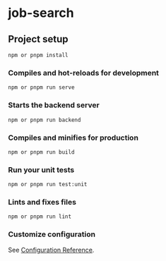 # job-search

## Project setup

```
npm or pnpm install
```

### Compiles and hot-reloads for development

```
npm or pnpm run serve
```

### Starts the backend server
```
npm or pnpm run backend
```

### Compiles and minifies for production

```
npm or pnpm run build
```

### Run your unit tests

```
npm or pnpm run test:unit
```

### Lints and fixes files

```
npm or pnpm run lint
```

### Customize configuration

See [Configuration Reference](https://cli.vuejs.org/config/).
